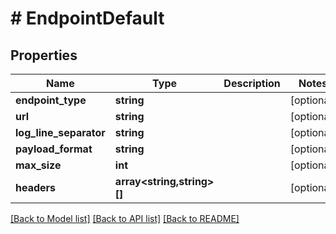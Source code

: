 # # EndpointDefault

## Properties

Name | Type | Description | Notes
------------ | ------------- | ------------- | -------------
**endpoint_type** | **string** |  | [optional]
**url** | **string** |  | [optional]
**log_line_separator** | **string** |  | [optional]
**payload_format** | **string** |  | [optional]
**max_size** | **int** |  | [optional]
**headers** | **array<string,string>[]** |  | [optional]

[[Back to Model list]](../../README.md#models) [[Back to API list]](../../README.md#endpoints) [[Back to README]](../../README.md)
